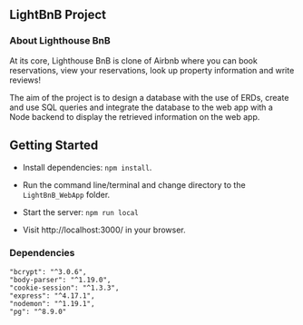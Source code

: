 
## LightBnB Project

### About Lighthouse BnB

At its core, Lighthouse BnB is clone of Airbnb where you can book reservations, view your reservations, look up property information and write reviews! 

The aim of the project is to design a database with the use of ERDs, create and use SQL queries and integrate the database to the web app with a Node backend to display the retrieved information on the web app.

## Getting Started

- Install dependencies: `npm install`.

- Run the command line/terminal and change directory to the ``LightBnB_WebApp`` folder.

- Start the server: `npm run local`
- Visit http://localhost:3000/ in your browser.

### Dependencies
    "bcrypt": "^3.0.6",
    "body-parser": "^1.19.0",
    "cookie-session": "^1.3.3",
    "express": "^4.17.1",
    "nodemon": "^1.19.1",
    "pg": "^8.9.0"



